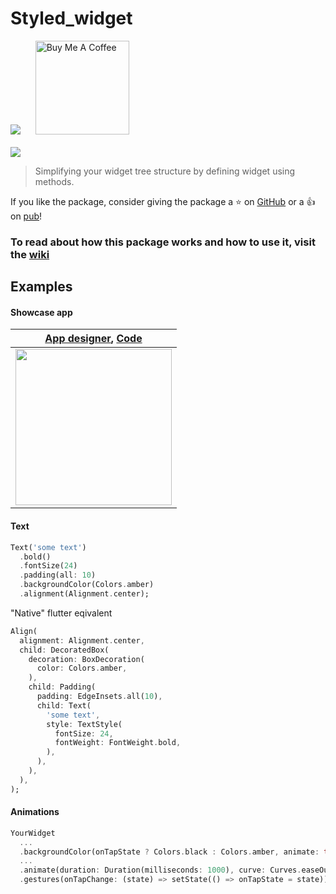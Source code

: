 # Styled_widget
<a href="https://pub.dev/packages/styled_widget"><img src="https://img.shields.io/pub/v/styled_widget"></a>&nbsp;&nbsp;&nbsp;&nbsp;&nbsp;&nbsp;<a href="https://www.buymeacoffee.com/tOTWBs7"><img src="https://camo.githubusercontent.com/be06971baed9105260e0ed5c03746108c30b527f/68747470733a2f2f63646e2e6275796d6561636f666665652e636f6d2f627574746f6e732f64656661756c742d6f72616e67652e706e67" alt="Buy Me A Coffee" data-canonical-src="https://cdn.buymeacoffee.com/buttons/default-orange.png" width="150px" /></a><br /><br />
<img src="https://github.com/ReinBentdal/styled_widget/blob/master/example/assets/styled_widget.jpg?raw=true" />


>Simplifying your widget tree structure by defining widget using methods.

If you like the package, consider giving the package a :star: on [GitHub](https://github.com/ReinBentdal/styled_widget) or a :thumbsup: on [pub](https://pub.dev/packages/styled_widget)!

### To read about how this package works and how to use it, visit the [wiki](https://github.com/ReinBentdal/styled_widget/wiki)

## Examples
#### Showcase app
| [App designer](https://dribbble.com/shots/6459693-Creative-layout-design),  [Code](https://github.com/ReinBentdal/styled_widget/blob/master/example/homepage_example.dart) |
|-|
|<img src="https://raw.githubusercontent.com/ReinBentdal/styled_widget/master/example/assets/demo_app.gif" width="250">|

#### Text
```dart
Text('some text')
  .bold()
  .fontSize(24)
  .padding(all: 10)
  .backgroundColor(Colors.amber)
  .alignment(Alignment.center);
```
"Native" flutter eqivalent
```dart
Align(
  alignment: Alignment.center,
  child: DecoratedBox(
    decoration: BoxDecoration(
      color: Colors.amber,
    ),
    child: Padding(
      padding: EdgeInsets.all(10),
      child: Text(
        'some text', 
        style: TextStyle(
          fontSize: 24,
          fontWeight: FontWeight.bold,
        ),
      ),
    ),
  ),
);
```

#### Animations
```dart
YourWidget
  ...
  .backgroundColor(onTapState ? Colors.black : Colors.amber, animate: true)
  ...
  .animate(duration: Duration(milliseconds: 1000), curve: Curves.easeOut)
  .gestures(onTapChange: (state) => setState(() => onTapState = state));
```

